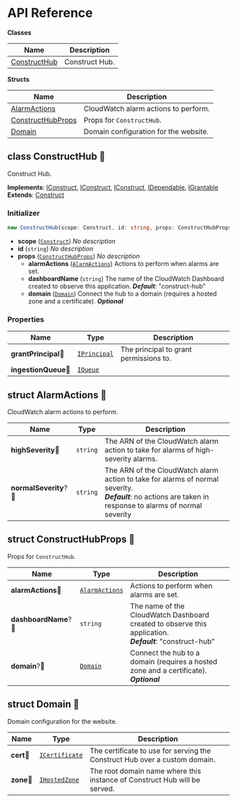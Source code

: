 # API Reference

**Classes**

Name|Description
----|-----------
[ConstructHub](#construct-hub-constructhub)|Construct Hub.


**Structs**

Name|Description
----|-----------
[AlarmActions](#construct-hub-alarmactions)|CloudWatch alarm actions to perform.
[ConstructHubProps](#construct-hub-constructhubprops)|Props for `ConstructHub`.
[Domain](#construct-hub-domain)|Domain configuration for the website.



## class ConstructHub 🔹 <a id="construct-hub-constructhub"></a>

Construct Hub.

__Implements__: [IConstruct](#constructs-iconstruct), [IConstruct](#aws-cdk-core-iconstruct), [IConstruct](#constructs-iconstruct), [IDependable](#aws-cdk-core-idependable), [IGrantable](#aws-cdk-aws-iam-igrantable)
__Extends__: [Construct](#aws-cdk-core-construct)

### Initializer




```ts
new ConstructHub(scope: Construct, id: string, props: ConstructHubProps)
```

* **scope** (<code>[Construct](#aws-cdk-core-construct)</code>)  *No description*
* **id** (<code>string</code>)  *No description*
* **props** (<code>[ConstructHubProps](#construct-hub-constructhubprops)</code>)  *No description*
  * **alarmActions** (<code>[AlarmActions](#construct-hub-alarmactions)</code>)  Actions to perform when alarms are set. 
  * **dashboardName** (<code>string</code>)  The name of the CloudWatch Dashboard created to observe this application. __*Default*__: "construct-hub"
  * **domain** (<code>[Domain](#construct-hub-domain)</code>)  Connect the hub to a domain (requires a hosted zone and a certificate). __*Optional*__



### Properties


Name | Type | Description 
-----|------|-------------
**grantPrincipal**🔹 | <code>[IPrincipal](#aws-cdk-aws-iam-iprincipal)</code> | The principal to grant permissions to.
**ingestionQueue**🔹 | <code>[IQueue](#aws-cdk-aws-sqs-iqueue)</code> | <span></span>



## struct AlarmActions 🔹 <a id="construct-hub-alarmactions"></a>


CloudWatch alarm actions to perform.



Name | Type | Description 
-----|------|-------------
**highSeverity**🔹 | <code>string</code> | The ARN of the CloudWatch alarm action to take for alarms of high-severity alarms.
**normalSeverity**?🔹 | <code>string</code> | The ARN of the CloudWatch alarm action to take for alarms of normal severity.<br/>__*Default*__: no actions are taken in response to alarms of normal severity



## struct ConstructHubProps 🔹 <a id="construct-hub-constructhubprops"></a>


Props for `ConstructHub`.



Name | Type | Description 
-----|------|-------------
**alarmActions**🔹 | <code>[AlarmActions](#construct-hub-alarmactions)</code> | Actions to perform when alarms are set.
**dashboardName**?🔹 | <code>string</code> | The name of the CloudWatch Dashboard created to observe this application.<br/>__*Default*__: "construct-hub"
**domain**?🔹 | <code>[Domain](#construct-hub-domain)</code> | Connect the hub to a domain (requires a hosted zone and a certificate).<br/>__*Optional*__



## struct Domain 🔹 <a id="construct-hub-domain"></a>


Domain configuration for the website.



Name | Type | Description 
-----|------|-------------
**cert**🔹 | <code>[ICertificate](#aws-cdk-aws-certificatemanager-icertificate)</code> | The certificate to use for serving the Construct Hub over a custom domain.
**zone**🔹 | <code>[IHostedZone](#aws-cdk-aws-route53-ihostedzone)</code> | The root domain name where this instance of Construct Hub will be served.




